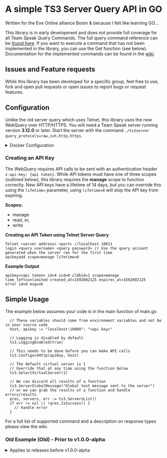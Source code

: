 # A simple TS3 Server Query API in GO
Written for the Eve Online alliance Boom & because I felt like learning GO...

This library is in early development and does not provide full coverage for all Team Speak Query Commands. The full query command reference can be [found here](./docs/TeamSpeak%203%20Server%20Query%20Manual.pdf). If you want to execute a command that has not been implemented in the library, you can use the Get function (see below). Documentation for the implemented commands can be found in the [wiki](https://github.com/samuelgrant/Teamspeak-GO/wiki).

## Issues and Feature requests
While this library has been developed for a specific group, feel free to use, fork and open pull requests or open issues to report bugs or request features.

## Configuration
Unlike the old server query which uses Telnet, this library uses the new WebQuery over HTTP/HTTPS. You will need a Team Speak server running version **3.12.0** or later. Start the server with the command `./ts3server query_protocols=raw,ssh,http,https`.

<details>
    <summary>Docker Configuration</summary>

```yml
version: '3'
services:
    ts3:
        image: teamspeak
        command: ['ts3server', 'query_protocols=raw,ssh,http,https']
        ports:
            - 9987:9987/udp
            - 10011:10011
            - 30033:30033
            - 10080:10080
        environment:
            TS3SERVER_LICENSE: accept
```

</details>

### Creating an API Key
The WebQuery requires API calls to be sent with an authentication header `x-api-key: {api token}`. While API tokens must have one of three scopes (outlined below), this library requires the **manage** scope to function correctly. New API keys have a lifetime of 14 days, but you can override this using the `lifetime=` parameter, using `lifetime=0` will stop the API key from expiring.

**Scopes:**
* manage
* read, or,
* write

**Creating an API Token using Telnet Server Query**

```
Telnet <server address> <port> //localhost 10011
login <query username> <query password> // Use the query account generated when the server ran for the first time
apikeyadd scope=manage lifetime=0
```
**Example Output**
```
apikey=<api token> id=4 sid=0 cldbid=1 scope=manage time_left=unlimited created_at=1592602125 expires_at=1592602125
error id=0 msg=ok
```

## Simple Usage
The example below assumes your code is in the main function of main.go
```golang
  // These variables should come from environment variables and not be in your source code
  host, apikey := "localhost:10080": "<api key>"

  // Logging is disabled by default
  ts3.LoggingEnabled(true)

  // This needs to be done before you can make API calls
  ts3.ConfigureHttp(apiKey, host)

  // The default virtual server is 1
  // Override that at any time using the function below
  ts3.SelectVirtualServer(1)

  // We can discard all results of a function
  ts3.ServerGlobalMessage("Global text message sent to the server")
  // or we can grab the results of a function and handle errors/results
  qres, servers, err := ts3.ServersList()
  if err != nil || !qres.IsSuccess() {
    // handle error
  }

```
For a full list of supported command and a description on response types please view the wiki.

### Old Example (Old) - Prior to v1.0.0-alpha

<details>
	<summary>Applies to releases before v1.0.0-alpha</summary>

The example below assumes your code is in the main function of `main.go`
```golang
package main

import (
	"log"

	ts3 "github.com/samuelgrant/Teamspeak-GO"
)

func main() {
  // These variables should come from environment variables and not be in your source code
  address, port, username, password := "localhost": "10011", "<query username>", "<query user password>"

  // Library logging is disabled by default, you can change this setting at any time using the function below
  ts3.LoggingEnabled(true)

  // Connect the library to your Team Speak server and get a connection object
  client, err := ts3.Connect(address + ":" + port)
  if err != nil {
    // Handle errors here.
    // If an error has occurred here you cannot go any further until you fix the problem
  }

  // Login to the server
  err = client.Login(username, password)
  if err != nil {
    // Handle errors here.
    // If you got this far you connected to the server, but you were not able to login. Check you have the correct login credentials for a server query account
  }

  // Select a virtual server - Every command except for Start, Stop, ServerList and Use require that you have selected a virtual server
  // You can change the selected virtual server at any time using the command below
  qres, err := client.Use(sid)//Virtual Server Id
  if err != nil || !qres.IsSuccess {
    // Handle errors here.
    // Most commands return a queryResponse struct. If an err is not returned but the command fails the query response (qres) will have a message explaining why your command was rejected
  }

  // Example of a library command
  // The Team Speak server query requires that parameters with spaces, tabs and new lines be escaped.
  // Library functions will handle this for you. If you are creating your own command you can do that using the `Escape()` function
  res, err = client.GlobalMessage("Message string")

  // Using Exec to fire a custom command
  // The exec function will always return a second parameter of type string.
  // Depending on the response from Team Speak this could be an empty string or data requested from the server.
  // You can discard this value by using an underscore `res, _, err :=`
  res, msg, err := client.Exec("clientmove clid=%v cid=%v", 7, 13)
}
```
</details>